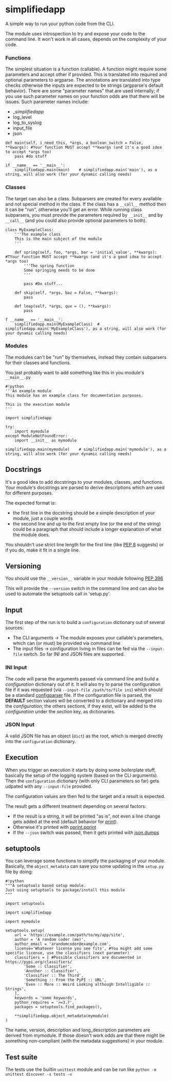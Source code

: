 # simplifiedapp

A simple way to run your python code from the CLI.

The module uses introspection to try and expose your code to the command line. It won't work in all cases, depends on the complexity of your code.

### Functions

The simplest situation is a function (callable). A function might require some parameters and accept other if provided. This is translated into required and optional parameters to argparse. The annotations are translated into type checks otherwise the inputs are expected to be strings (argparse's default behavior). There are some "parameter names" that are used internally; if you use such parameter names on your function odds are that there will be issues. Such parameter names include:
- __simplifiedapp_
- log_level
- log_to_syslog
- input_file
- json

```
def main(self, i_need_this, *args, a_boolean_switch = False, **kwargs): #Your function MUST accept **kwargs (and it's a good idea to accept *args too)
	pass #do stuff

if __name__ == '__main__':
	simplifiedapp.main(main)	# simplifiedapp.main('main'), as a string, will also work (for your dynamic calling needs)
```

### Classes

The target can also be a class. Subparsers are created for every available and not special method in the class. If the class has a `__call__` method then it can be "run", otherwise you'll get an error. While running class subparsers, you must provide the parameters required by `__init__` and by `__call__` (and you could also provide optional parameters to both).

```
class MyExampleClass:
	'''The example class
	This is the main subject of the module
	'''
	
	def spring(self, foo, *args, bar = 'initial_value', **kwargs): #TYour function MUST accept **kwargs (and it's a good idea to accept *args too)
		'''The spring function
		Some springing needs to be done
		'''
		
		pass #Do stuff...
		
	def skip(self, *args, baz = False, **kwargs):
		pass
		
	def leap(self, *args, qux = (), **kwargs):
		pass

f __name__ == '__main__':
	simplifiedapp.main(MyExampleClass)	# simplifiedapp.main('MyExampleClass'), as a string, will also work (for your dynamic calling needs)
```

### Modules

The modules can't be "run" by themselves, instead they contain subparsers for their classes and functions.

You just probably want to add something like this in you module's `__main__.py`


```
#!python
'''An example module
This module has an example class for documentation purposes.

This is the execution module
'''

import simplifiedapp

try:
	import mymodule
except ModuleNotFoundError:
	import __init__ as mymodule

simplifiedapp.main(mymodule)	# simplifiedapp.main('mymodule'), as a string, will also work (for your dynamic calling needs)
```

## Docstrings

It's a good idea to add docstrings to your modules, classes, and functions. Your module's docstrings are parsed to derive descriptions which are used for different purposes. 

The expected format is:
- the first line in the docstring should be a simple description of your module, just a couple words
- the second line and up to the first empty line (or the end of the string) could be a paragraph that should include a longer explanation of what the module does.

You shouldn't use strict line length for the first line (like [PEP 8](https://www.python.org/dev/peps/pep-0008/) suggests) or if you do, make it fit in a single line.

## Versioning

You should use the `__version__` variable in your module following [PEP 396](https://www.python.org/dev/peps/pep-0396/)

This will provide the `--version` switch in the command line and can also be used to automate the setuptools call in 'setup.py'.

## Input

The first step of the run is to build a `configuration` dictionary out of several sources:
- The CLI arguments -> The module exposes your callable's parameters, which can (or must) be provided via command line
- The input files -> configuration living in files can be fed via the `--input-file` switch. So far INI and JSON files are supported.

### INI Input

The code will parse the arguments passed via command line and build a *configuration* dictionary out of it. It will also try to parse the configuration file if it was requested (via `--input-file /path/to/file ini`) which should be a standard [configparser](https://docs.python.org/dev/library/configparser.html) file. If the configuration file is parsed, the **DEFAULT** section values will be converted to a dictionary and merged into the *configuration*; the others sections, if they exist, will be added to the *configuration* under the *section* key, as dictionaries.

### JSON Input

A valid JSON file has an object (`dict`) as the root, which is merged directly into the `configuration` dictionary.

## Execution

When you trigger an execution it starts by doing some boilerplate stuff, basically the setup of the logging system (based on the CLI arguments). Then the `configuration` dictionary (with only CLI parameters so far) gets udpated with any `--input-file` provided.

The configuration values are then fed to the target and a result is expected.

The result gets a different treatment depending on several factors:
- If the result is a string, it will be printed "as is", not even a line change gets added at the end (default behavior for [print](https://docs.python.org/3/library/functions.html#print)).
- Otherwise it's printed with [pprint.pprint](https://docs.python.org/dev/library/pprint.html#pprint.pprint)
- If the `--json` switch was passed, then it gets printed with [json.dumps](https://docs.python.org/dev/library/json.html#json.dumps)

## setuptools

You can leverage some functions to simplify the packaging of your module. Basically, the `object_metadata` can save you some updating in the `setup.py` file by doing:

```
#!python
"""A setuptools based setup module.
Just using setuptools to package/install this module
"""

import setuptools

import simplifiedapp

import mymodule

setuptools.setup(
	url = 'https://example.com/path/to/my/app/site',
	author = 'A random coder (me)',
	author_email = 'arandomcoder@example.com',
	license='Whatever license you see fits', #You might add some specific license, use the classifiers (next parameter)
	classifiers = [	#Possible classifiers are documented in https://pypi.org/classifiers/
		'Some :: Classifier',
		'Another :: Classifier',
		'Classifier :: The Third',
		'Something :: From the PyPI :: URL',
		'Even :: More :: Weird Looking although Intelligible :: Strings',
	],
	keywords = 'some keywords',
	python_requires = '>=3.7',
	packages = setuptools.find_packages(),
	
	**simplifiedapp.object_metadata(mymodule)
)
```

The name, version, description and long_description parameters are derived from mymodule. If those doesn't work odds are that there might be something non-compliant (with the metadata suggestions) in your module.

## Test suite

The tests use the builtin `unittest` module and can be run like `python -m unittest discover -s tests -v`